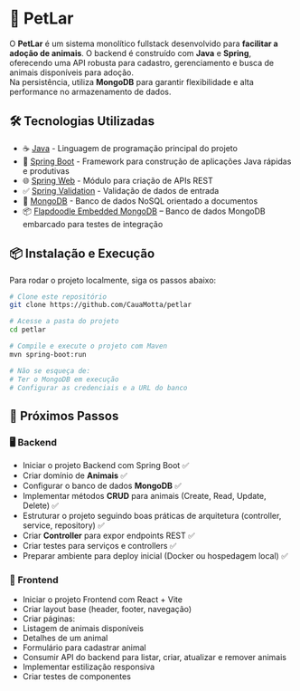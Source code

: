 # 🐾 PetLar

O **PetLar** é um sistema monolítico fullstack desenvolvido para **facilitar a adoção de animais**.
O backend é construído com **Java** e **Spring**, oferecendo uma API robusta para cadastro, gerenciamento e busca de animais disponíveis para adoção.  
Na persistência, utiliza **MongoDB** para garantir flexibilidade e alta performance no armazenamento de dados.

## 🛠️ Tecnologias Utilizadas

- ☕ [Java](https://www.java.com/) - Linguagem de programação principal do projeto
- 🌱 [Spring Boot](https://spring.io/projects/spring-boot) - Framework para construção de aplicações Java rápidas e produtivas
- 🌐 [Spring Web](https://docs.spring.io/spring-framework/reference/web.html) - Módulo para criação de APIs REST
- ✅ [Spring Validation](https://docs.spring.io/spring-framework/reference/core/validation.html) - Validação de dados de entrada
- 🍃 [MongoDB](https://www.mongodb.com/) - Banco de dados NoSQL orientado a documentos
- 📦 [Flapdoodle Embedded MongoDB](https://github.com/flapdoodle-oss/de.flapdoodle.embed.mongo) – Banco de dados MongoDB embarcado para testes de integração

## 📦 Instalação e Execução

Para rodar o projeto localmente, siga os passos abaixo:

```sh
# Clone este repositório
git clone https://github.com/CauaMotta/petlar

# Acesse a pasta do projeto
cd petlar

# Compile e execute o projeto com Maven
mvn spring-boot:run

# Não se esqueça de:
# Ter o MongoDB em execução
# Configurar as credenciais e a URL do banco
```

## 🚧 Próximos Passos

### 🖥️ Backend

- Iniciar o projeto Backend com Spring Boot ✅
- Criar domínio de **Animais** ✅
- Configurar o banco de dados **MongoDB** ✅
- Implementar métodos **CRUD** para animais (Create, Read, Update, Delete) ✅
- Estruturar o projeto seguindo boas práticas de arquitetura (controller, service, repository) ✅
- Criar **Controller** para expor endpoints REST ✅
- Criar testes para serviços e controllers ✅
- Preparar ambiente para deploy inicial (Docker ou hospedagem local) ✅

### 🎨 Frontend

- Iniciar o projeto Frontend com React + Vite
- Criar layout base (header, footer, navegação)
- Criar páginas:
- Listagem de animais disponíveis
- Detalhes de um animal
- Formulário para cadastrar animal
- Consumir API do backend para listar, criar, atualizar e remover animais
- Implementar estilização responsiva
- Criar testes de componentes
